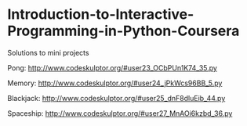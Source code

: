 Introduction-to-Interactive-Programming-in-Python-Coursera
==========================================================

Solutions to mini projects 

Pong: http://www.codeskulptor.org/#user23_OCbPUn1K74_35.py

Memory: http://www.codeskulptor.org/#user24_jPkWcs96BB_5.py

Blackjack: http://www.codeskulptor.org/#user25_dnF8dluEib_44.py

Spaceship: http://www.codeskulptor.org/#user27_MnAOi6kzbd_36.py
